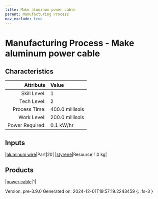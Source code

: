 ```yaml
---
title: Make aluminum power cable
parent: Manufacturing Process
nav_exclude: true
---
```

# Manufacturing Process - Make aluminum power cable


## Characteristics

| Attribute      | Value |
|--------:|:------|
|Skill Level:|1|
|Tech Level:|2|
|Process Time:|400.0 millisols|
|Work Level:|200.0 millisols|
|Power Required:|0.1 kW/hr|

## Inputs

|[aluminum wire](../part/aluminum-wire.html)|Part|20|
|[styrene](../resource/styrene.html)|Resource|1.0 kg|

## Products

|[power cable](../part/power-cable.html)|1|


Version: pre-3.9.0 Generated on: 2024-12-01T19:57:19.2243459
{: .fs-3 }

